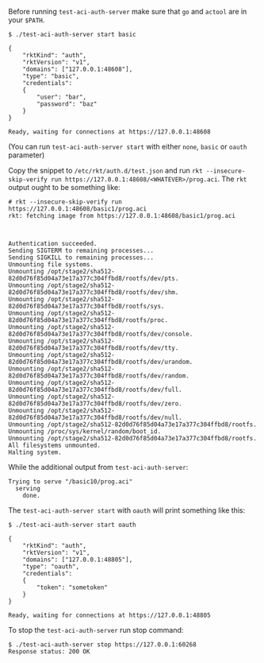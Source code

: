 Before running `test-aci-auth-server` make sure that `go` and `actool` are in your
`$PATH`.

```
$ ./test-aci-auth-server start basic

{
	"rktKind": "auth",
	"rktVersion": "v1",
	"domains": ["127.0.0.1:48608"],
	"type": "basic",
	"credentials":
	{
		"user": "bar",
		"password": "baz"
	}
}

Ready, waiting for connections at https://127.0.0.1:48608
```

(You can run `test-aci-auth-server start` with either `none`, `basic` or `oauth` parameter)

Copy the snippet to `/etc/rkt/auth.d/test.json` and run `rkt
--insecure-skip-verify run
https://127.0.0.1:48608/<WHATEVER>/prog.aci`. The `rkt` output ought
to be something like:
```
# rkt --insecure-skip-verify run https://127.0.0.1:48608/basic1/prog.aci
rkt: fetching image from https://127.0.0.1:48608/basic1/prog.aci



Authentication succeeded.
Sending SIGTERM to remaining processes...
Sending SIGKILL to remaining processes...
Unmounting file systems.
Unmounting /opt/stage2/sha512-82d0d76f85d04a73e17a377c304ffbd8/rootfs/dev/pts.
Unmounting /opt/stage2/sha512-82d0d76f85d04a73e17a377c304ffbd8/rootfs/dev/shm.
Unmounting /opt/stage2/sha512-82d0d76f85d04a73e17a377c304ffbd8/rootfs/sys.
Unmounting /opt/stage2/sha512-82d0d76f85d04a73e17a377c304ffbd8/rootfs/proc.
Unmounting /opt/stage2/sha512-82d0d76f85d04a73e17a377c304ffbd8/rootfs/dev/console.
Unmounting /opt/stage2/sha512-82d0d76f85d04a73e17a377c304ffbd8/rootfs/dev/tty.
Unmounting /opt/stage2/sha512-82d0d76f85d04a73e17a377c304ffbd8/rootfs/dev/urandom.
Unmounting /opt/stage2/sha512-82d0d76f85d04a73e17a377c304ffbd8/rootfs/dev/random.
Unmounting /opt/stage2/sha512-82d0d76f85d04a73e17a377c304ffbd8/rootfs/dev/full.
Unmounting /opt/stage2/sha512-82d0d76f85d04a73e17a377c304ffbd8/rootfs/dev/zero.
Unmounting /opt/stage2/sha512-82d0d76f85d04a73e17a377c304ffbd8/rootfs/dev/null.
Unmounting /opt/stage2/sha512-82d0d76f85d04a73e17a377c304ffbd8/rootfs.
Unmounting /proc/sys/kernel/random/boot_id.
Unmounting /opt/stage2/sha512-82d0d76f85d04a73e17a377c304ffbd8/rootfs.
All filesystems unmounted.
Halting system.
```

While the additional output from `test-aci-auth-server`:
```
Trying to serve "/basic10/prog.aci"
  serving
    done.
```

The `test-aci-auth-server start` with `oauth` will print something like this:
```
$ ./test-aci-auth-server start oauth

{
	"rktKind": "auth",
	"rktVersion": "v1",
	"domains": ["127.0.0.1:48805"],
	"type": "oauth",
	"credentials":
	{
		"token": "sometoken"
	}
}

Ready, waiting for connections at https://127.0.0.1:48805
```

To stop the `test-aci-auth-server` run stop command:
```
$ ./test-aci-auth-server stop https://127.0.0.1:60268
Response status: 200 OK
```
